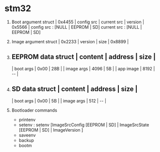 # stm32

1. Boot argument struct
    | 0x4455  |  config src  |  current src  |  version  |  0x5566  |
    config src :  [NULL | EEPROM | SD]
    current src : [NULL | EEPROM | SD]

2. Image argument struct
    | 0x2233  |  version     |  size         |  0x8899   |

3. EEPROM data struct
    |  content      |  address  |  size  |
    ----------------------------------
    |  boot args    |  0x00     |  28B   |
    |  image args   |  4096     |  5B    |
    |  app image    |  8192     |  --    |

4. SD data struct
    |  content      |  address  |  size  |
    ----------------------------------
    |  boot args    |  0x00     |  5B    |
    |  image args   |  512      |  --    |

5. Bootloader commands
    * printenv
    * setenv :   setenv [ImageSrcConfig [EEPROM | SD] | ImageSrcState [EEPROM | SD] | ImageVersion <version>] 
    * saveenv
    * backup
    * bootm

